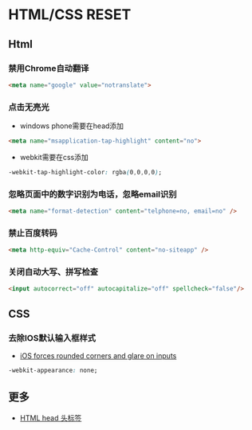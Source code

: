 # HTML/CSS RESET
## Html
### 禁用Chrome自动翻译
```html
<meta name="google" value="notranslate">
```

### 点击无亮光
* windows phone需要在head添加
```html
<meta name="msapplication-tap-highlight" content="no">
```

* webkit需要在css添加
```css
-webkit-tap-highlight-color: rgba(0,0,0,0);
```

### 忽略页面中的数字识别为电话，忽略email识别
```html
<meta name="format-detection" content="telphone=no, email=no" />
```

### 禁止百度转码
```html
<meta http-equiv="Cache-Control" content="no-siteapp" />
```

### 关闭自动大写、拼写检查
```html
<input autocorrect="off" autocapitalize="off" spellcheck="false"/>
```

## CSS
### 去除IOS默认输入框样式
* [iOS forces rounded corners and glare on inputs](http://stackoverflow.com/questions/7599533/ios-forces-rounded-corners-and-glare-on-inputs)

```css
-webkit-appearance: none;
```

## 更多
* [HTML head 头标签](http://fex.baidu.com/blog/2014/10/html-head-tags/?utm_source=open-lib)